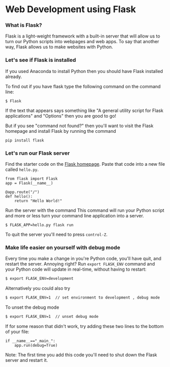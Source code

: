 # Web Development using Flask
### What is Flask?
Flask is a light-weight framework with a built-in server that will allow us to turn our Python scripts into webpages and web apps. To say that another way, Flask allows us to make websites with Python. 

### Let's see if Flask is installed
If you used Anaconda to install Python then you should have Flask installed already. 

To find out if you have flask type the following command on the command line: 

```python3
$ Flask
 ```

If the text that appears says something like "A general utility script for Flask applications" and "Options" then you are good to go!

But if you see "command not found?" then you'll want to visit the Flask homepage and install Flask by running the command 
```python3
pip install flask 
```

### Let's run our Flask server 
Find the starter code on the [Flask homepage](https://flask.palletsprojects.com/en/1.1.x/). Paste that code into a new file called `hello.py`.

```python3
from flask import Flask
app = Flask(__name__)

@app.route("/")
def hello():
    return "Hello World!"
```

Run the server with the command 
This command will run your Python script and more or less turn your command line application into a server.
```python3
$ FLASK_APP=hello.py flask run
```
To quit the server you'll need to press `control-Z`.

### Make life easier on yourself with debug mode 
Every time you make a change in you're Python code, you'll have quit, and restart the server. Annoying right? Run `export FLASK_ENV` command and your Python code will update in real-time, without having to restart: 
```bash
$ export FLASK_ENV=development
```
Alternatively you could also try
```bash
$ export FLASK_ENV=1  // set environment to development , debug mode
```
To unset the debug mode
```bash
$ export FLASK_ENV=1  // unset debug mode
```
If for some reason that didn't work, try adding these two lines to the bottom of your file: 
```python3
if __name__=="_main_":
    app.run(debug=True)
```
Note: The first time you add this code you'll need to shut down the Flask server and restart it. 